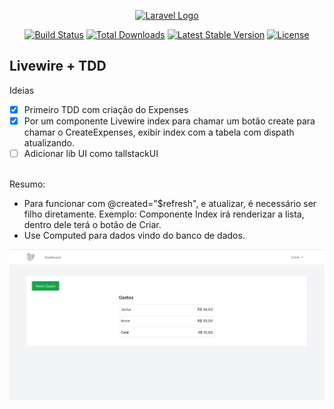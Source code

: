 <p align="center"><a href="https://laravel.com" target="_blank"><img src="https://raw.githubusercontent.com/laravel/art/master/logo-lockup/5%20SVG/2%20CMYK/1%20Full%20Color/laravel-logolockup-cmyk-red.svg" width="400" alt="Laravel Logo"></a></p>

<p align="center">
<a href="https://github.com/laravel/framework/actions"><img src="https://github.com/laravel/framework/workflows/tests/badge.svg" alt="Build Status"></a>
<a href="https://packagist.org/packages/laravel/framework"><img src="https://img.shields.io/packagist/dt/laravel/framework" alt="Total Downloads"></a>
<a href="https://packagist.org/packages/laravel/framework"><img src="https://img.shields.io/packagist/v/laravel/framework" alt="Latest Stable Version"></a>
<a href="https://packagist.org/packages/laravel/framework"><img src="https://img.shields.io/packagist/l/laravel/framework" alt="License"></a>
</p>

## Livewire + TDD

Ideias
- [x] Primeiro TDD com criação do Expenses
- [x] Por um componente Livewire index para chamar um botão create para chamar o CreateExpenses, exibir index com a tabela com dispath atualizando.
- [ ] Adicionar lib UI como tallstackUI

<br>
Resumo:

 
- Para funcionar com @created="$refresh", e atualizar, é necessário ser filho diretamente. Exemplo: Componente Index irá renderizar a lista, dentro dele terá o botão de Criar.
- Use Computed para dados vindo do banco de dados.

![img.png](img.png)
